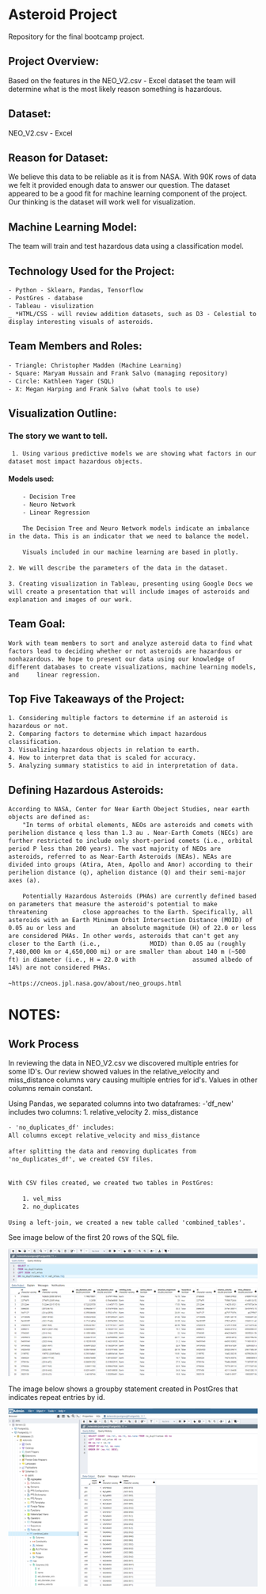 # Asteroid Project
Repository for the final bootcamp project.


## Project Overview: 
Based on the features in the NEO_V2.csv - Excel dataset the team will determine what is the most likely reason something is hazardous. 

## Dataset: 
NEO_V2.csv - Excel 

## Reason for Dataset: 
We believe this data to be reliable as it is from NASA. With 90K rows of data we felt it provided enough data to answer our question. The dataset appeared to be a good fit for machine learning component of the project. Our thinking is the dataset will work well for visualization. 

## Machine Learning Model: 
The team will train and test hazardous data using a classification model.

## Technology Used for the Project: 
	- Python - Sklearn, Pandas, Tensorflow
	- PostGres - database 
	- Tableau - visulization
	_ *HTML/CSS - will review addition datasets, such as D3 - Celestial to display interesting visuals of asteroids. 


## Team Members and Roles: 

	- Triangle: Christopher Madden (Machine Learning)  
 	- Square: Maryam Hussain and Frank Salvo (managing repository)
	- Circle: Kathleen Yager (SQL)
	- X: Megan Harping and Frank Salvo (what tools to use)


## Visualization Outline:

### The story we want to tell. 
	 1. Using various predictive models we are showing what factors in our dataset most impact hazardous objects.
		
#### Models used: 
		- Decision Tree
		- Neuro Network 
		- Linear Regression

		The Decision Tree and Neuro Network models indicate an imbalance in the data. This is an indicator that we need to balance the model. 

		Visuals included in our machine learning are based in plotly. 

	2. We will describe the parameters of the data in the dataset.

	3. Creating visualization in Tableau, presenting using Google Docs we will create a presentation that will include images of asteroids and 		   explanation and images of our work. 

## Team Goal:
	Work with team members to sort and analyze asteroid data to find what factors lead to deciding whether or not asteroids are hazardous or 	nonhazardous. We hope to present our data using our knowledge of different databases to create visualizations, machine learning models, and 	linear regression.
	

## Top Five Takeaways of the Project: 
	1. Considering multiple factors to determine if an asteroid is hazardous or not. 
	2. Comparing factors to determine which impact hazardous classification. 
	3. Visualizing hazardous objects in relation to earth. 
	4. How to interpret data that is scaled for accuracy. 
	5. Analyzing summary statistics to aid in interpretation of data. 
 

## Defining Hazardous Asteroids:
 
	According to NASA, Center for Near Earth Obeject Studies, near earth objects are defined as: 
		"In terms of orbital elements, NEOs are asteroids and comets with perihelion distance q less than 1.3 au . Near-Earth Comets (NECs) are 			further restricted to include only short-period comets (i.e., orbital period P less than 200 years). The vast majority of NEOs are 				asteroids, referred to as Near-Earth Asteroids (NEAs). NEAs are divided into groups (Atira, Aten, Apollo and Amor) according to their 				perihelion distance (q), aphelion distance (Q) and their semi-major axes (a).

		Potentially Hazardous Asteroids (PHAs) are currently defined based on parameters that measure the asteroid's potential to make threatening 			close approaches to the Earth. Specifically, all asteroids with an Earth Minimum Orbit Intersection Distance (MOID) of 0.05 au or less and 			an absolute magnitude (H) of 22.0 or less are considered PHAs. In other words, asteroids that can't get any closer to the Earth (i.e., 				MOID) than 0.05 au (roughly 7,480,000 km or 4,650,000 mi) or are smaller than about 140 m (~500 ft) in diameter (i.e., H = 22.0 with 				assumed albedo of 14%) are not considered PHAs.
									~https://cneos.jpl.nasa.gov/about/neo_groups.html

# NOTES: 

## Work Process
	
In reviewing the data in NEO_V2.csv we discovered multiple entries for some ID's. Our review showed values in the relative_velocity and miss_distance columns vary causing multiple entries for id's. Values in other columns remain constant.

Using Pandas, we separated columns into two dataframes: 
	-'df_new' includes two columns:
		1. relative_velocity
		2. miss_distance

	- 'no_duplicates_df' includes: 
	All columns except relative_velocity and miss_distance

	after splitting the data and removing duplicates from 'no_duplicates_df', we created CSV files. 


	With CSV files created, we created two tables in PostGres:

		1. vel_miss 
		2. no_duplicates
		
	Using a left-join, we created a new table called 'combined_tables'.

See image below of the first 20 rows of the SQL file. 

![combined_table](https://github.com/mhhussain24/AsteroidProject/blob/KY_asteriods/Resources/PostGres_left_join.png)


The image below shows a groupby statement created in PostGres that indicates repeat entries by id. 

![Groupby_ID](https://github.com/mhhussain24/AsteroidProject/blob/main/Resources/Group_by.png)  				
			




 









